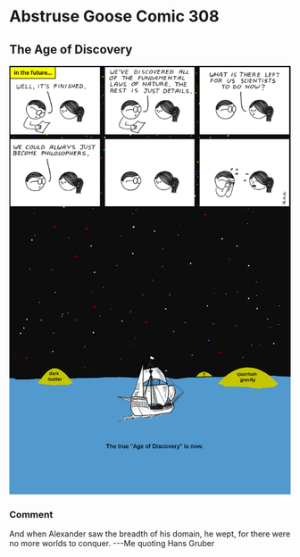 # Abstruse Goose Comic 308
## The Age of Discovery

![image](great_time_to_be_alive.png)
### Comment
And when Alexander saw the breadth of his domain, he wept, for there were no more worlds to conquer.   ---Me quoting Hans Gruber
